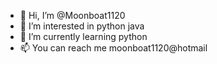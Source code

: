 - 👋 Hi, I’m @Moonboat1120
- 👀 I’m interested in python java
- 🌱 I’m currently learning python
- 📫 You can reach me moonboat1120@hotmail

<!---
Moonboat1120/Moonboat1120 is a ✨ special ✨ repository because its `README.md` (this file) appears on your GitHub profile.
You can click the Preview link to take a look at your changes.
--->
